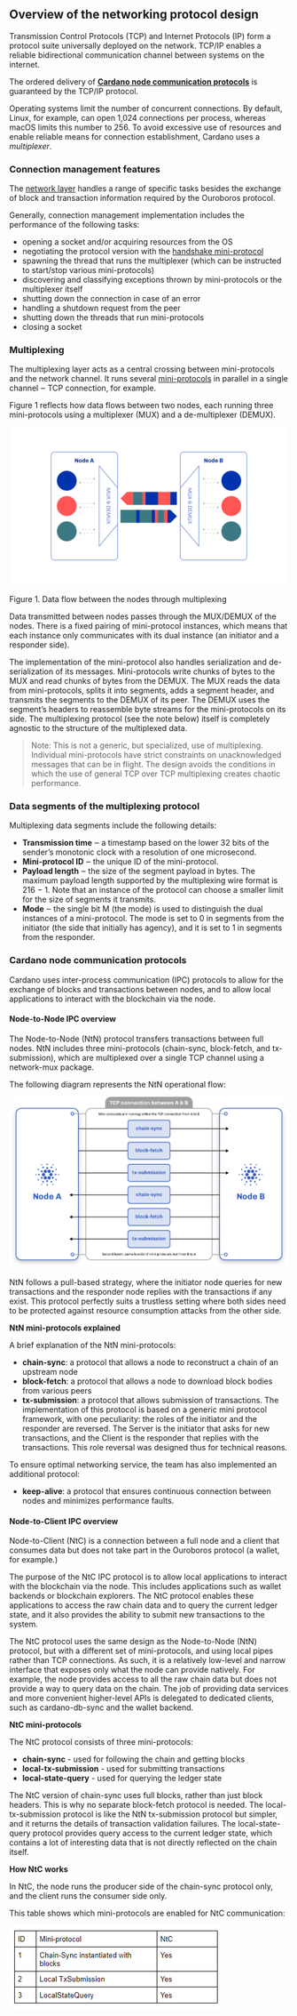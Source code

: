 ## Overview of the networking protocol design

Transmission Control Protocols (TCP) and Internet Protocols (IP) form a protocol suite universally deployed on the network. TCP/IP enables a reliable bidirectional communication channel between systems on the internet.

The ordered delivery of **<a href="#protocols">Cardano node communication protocols</a>** is guaranteed by the TCP/IP protocol.

Operating systems limit the number of concurrent connections. By default, Linux, for example, can open 1,024 connections per process, whereas macOS limits this number to 256. To avoid excessive use of resources and enable reliable means for connection establishment, Cardano uses a *multiplexer*.

### Connection management features

The [network layer](https://docs.cardano.org/en/latest/explore-cardano/cardano-network.html) handles a range of specific tasks besides the exchange of block and transaction information required by the Ouroboros protocol.

Generally, connection management implementation includes the performance of the following tasks:

-   opening a socket and/or acquiring resources from the OS
-   negotiating the protocol version with the [handshake mini-protocol](https://docs.cardano.org/en/latest/explore-cardano/cardano-network.html#handshake-mini-protocol)
-   spawning the thread that runs the multiplexer (which can be instructed to start/stop various mini-protocols)
-   discovering and classifying exceptions thrown by mini-protocols or the multiplexer itself
-   shutting down the connection in case of an error
-   handling a shutdown request from the peer
-   shutting down the threads that run mini-protocols
-   closing a socket

### Multiplexing

The multiplexing layer acts as a central crossing between mini-protocols and the network channel. It runs several [mini-protocols](https://docs.cardano.org/en/latest/explore-cardano/cardano-network.html#example-mini-protocols) in parallel in a single channel ‒ TCP connection, for example.

Figure 1 reflects how data flows between two nodes, each running three mini-protocols using a multiplexer (MUX) and a de-multiplexer (DEMUX).

![connection-manager ](connection-manager.png)

Figure 1. Data flow between the nodes through multiplexing

Data transmitted between nodes passes through the MUX/DEMUX of the nodes. There is a fixed pairing of mini-protocol instances, which means that each instance only communicates with its dual instance (an initiator and a responder side).

The implementation of the mini-protocol also handles serialization and de-serialization of its messages. Mini-protocols write chunks of bytes to the MUX and read chunks of bytes from the DEMUX. The MUX reads the data from mini-protocols, splits it into segments, adds a segment header, and transmits the segments to the DEMUX of its peer. The DEMUX uses the segment’s headers to reassemble byte streams for the mini-protocols on its side. The multiplexing protocol (see the note below) itself is completely agnostic to the structure of the multiplexed data.

> Note: This is not a generic, but specialized, use of multiplexing. Individual mini-protocols have strict constraints on unacknowledged messages that can be in flight. The design avoids the conditions in which the use of general TCP over TCP multiplexing creates chaotic performance.

### Data segments of the multiplexing protocol

Multiplexing data segments include the following details:

-   **Transmission time** ‒ a timestamp based on the lower 32 bits of the sender’s monotonic clock with a resolution of one microsecond.
-   **Mini-protocol ID** ‒ the unique ID of the mini-protocol.
-   **Payload length** ‒ the size of the segment payload in bytes. The maximum payload length supported by the multiplexing wire format is 216 − 1. Note that an instance of the protocol can choose a smaller limit for the size of segments it transmits.
-   **Mode** ‒ the single bit M (the mode) is used to distinguish the dual instances of a mini-protocol. The mode is set to 0 in segments from the initiator (the side that initially has agency), and it is set to 1 in segments from the responder.

### <a name="protocols">Cardano node communication protocols</a>

Cardano uses inter-process communication (IPC) protocols to allow for the exchange of blocks and transactions between nodes, and to allow local applications to interact with the blockchain via the node.

#### Node-to-Node IPC overview

The Node-to-Node (NtN) protocol transfers transactions between full nodes. NtN includes three mini-protocols (chain-sync, block-fetch, and tx-submission), which are multiplexed over a single TCP channel using a network-mux package.

The following diagram represents the NtN operational flow:

![Node-to-Node](node-to-node-ipc.png)

NtN follows a pull-based strategy, where the initiator node queries for new transactions and the responder node replies with the transactions if any exist. This protocol perfectly suits a trustless setting where both sides need to be protected against resource consumption attacks from the other side.

**NtN mini-protocols explained**

A brief explanation of the NtN mini-protocols:

-   **chain-sync**: a protocol that allows a node to reconstruct a chain of an upstream node
-   **block-fetch**: a protocol that allows a node to download block bodies from various peers
-   **tx-submission**: a protocol that allows submission of transactions. The implementation of this protocol is based on a generic mini protocol framework, with one peculiarity: the roles of the initiator and the responder are reversed. The Server is the initiator that asks for new transactions, and the Client is the responder that replies with the transactions. This role reversal was designed thus for technical reasons.

To ensure optimal networking service, the team has also implemented an additional protocol:

-  **keep-alive**: a protocol that ensures continuous connection between nodes and minimizes performance faults.

#### Node-to-Client IPC overview

Node-to-Client (NtC) is a connection between a full node and a client that consumes data but does not take part in the Ouroboros protocol (a wallet, for example.)

The purpose of the NtC IPC protocol is to allow local applications to interact with the blockchain via the node. This includes applications such as wallet backends or blockchain explorers. The NtC protocol enables these applications to access the raw chain data and to query the current ledger state, and it also provides the ability to submit new transactions to the system.

The NtC protocol uses the same design as the Node-to-Node (NtN) protocol, but with a different set of mini-protocols, and using local pipes rather than TCP connections. As such, it is a relatively low-level and narrow interface that exposes only what the node can provide natively. For example, the node provides access to all the raw chain data but does not provide a way to query data on the chain. The job of providing data services and more convenient higher-level APIs is delegated to dedicated clients, such as cardano-db-sync and the wallet backend.

**NtC mini-protocols**

The NtC protocol consists of three mini-protocols:

-   **chain-sync** - used for following the chain and getting blocks
-   **local-tx-submission** - used for submitting transactions
-   **local-state-query** - used for querying the ledger state
   
The NtC version of chain-sync uses full blocks, rather than just block headers. This is why no separate block-fetch protocol is needed. The local-tx-submission protocol is like the NtN tx-submission protocol but simpler, and it returns the details of transaction validation failures. The local-state-query protocol provides query access to the current ledger state, which contains a lot of interesting data that is not directly reflected on the chain itself.

**How NtC works**

In NtC, the node runs the producer side of the chain-sync protocol only, and the client runs the consumer side only.

This table shows which mini-protocols are enabled for NtC communication:

![Node-to-Client](node-to-client-ipc.png)
